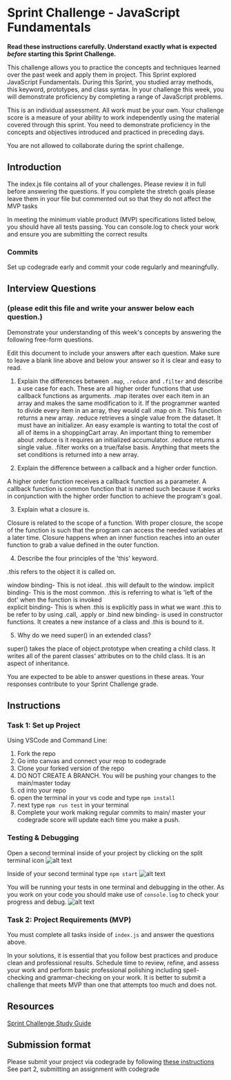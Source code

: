 # Sprint Challenge - JavaScript Fundamentals

**Read these instructions carefully. Understand exactly what is expected _before_ starting this Sprint Challenge.**

This challenge allows you to practice the concepts and techniques learned over the past week and apply them in project. This Sprint explored JavaScript Fundamentals. During this Sprint, you studied array methods, this keyword, prototypes, and class syntax. In your challenge this week, you will demonstrate proficiency by completing a range of JavaScript problems.

This is an individual assessment. All work must be your own. Your challenge score is a measure of your ability to work independently using the material covered through this sprint. You need to demonstrate proficiency in the concepts and objectives introduced and practiced in preceding days.

You are not allowed to collaborate during the sprint challenge. 

## Introduction

The index.js file contains all of your challenges. Please review it in full before answering the questions. If you complete the stretch goals please leave them in your file but commented out so that they do not affect the MVP tasks 

In meeting the minimum viable product (MVP) specifications listed below, you should have all tests passing. You can console.log to check your work and ensure you are submitting the correct results 

### Commits

Set up codegrade early and commit your code regularly and meaningfully. 

## Interview Questions
### (please edit this file and write your answer below each question.)
Demonstrate your understanding of this week's concepts by answering the following free-form questions.

Edit this document to include your answers after each question. Make sure to leave a blank line above and below your answer so it is clear and easy to read.

1. Explain the differences between `.map`, `.reduce` and `.filter` and describe a use case for each. 
    These are all higher order functions that use callback functions as arguments. .map iterates over each item in an array and makes the same modification to it. If the programmer wanted to divide every item in an array, they would call .map on it. This function returns a new array. .reduce retrieves a single value from the dataset. It must have an initializer. An easy example is wanting to total the cost of all of items in a shoppingCart array. An important thing to remember about .reduce is it requires an initialized accumulator. .reduce returns a single value. .filter works on a true/false basis. Anything that meets the set conditions is returned into a new array. 


2. Explain the difference between a callback and a higher order function.

A higher order function receives a callback function as a parameter. A callback function is common function that is named such because it works in conjunction with the higher order function to achieve the program's goal. 

3. Explain what a closure is.

Closure is related to the scope of a function. With proper closure, the scope of the function is such that the program can access the needed variables at a later time. Closure happens when an inner function reaches into an outer function to grab a value defined in the outer function. 

4. Describe the four principles of the 'this' keyword.

.this refers to the object it is called on. 

window binding- This is not ideal. .this will default to the window. 
implicit binding- This is the most common. .this is referring to what is 'left of the dot' when the function is invoked  
explicit binding- This is when .this is explicitly pass in what we want .this to be refer to by using .call, .apply or .bind
new binding- is used in constructor functions. It creates a new instance of a class and .this is bound to it. 


5. Why do we need super() in an extended class?

super() takes the place of object.prototype when creating a child class. It writes all of the parent classes' attributes on to the child class. It is an aspect of inheritance. 

You are expected to be able to answer questions in these areas. Your responses contribute to your Sprint Challenge grade. 

## Instructions

### Task 1: Set up Project

Using VSCode and Command Line:


1. Fork the repo
2. Go into canvas and connect your reop to codegrade
3. Clone your forked version of the repo
4. DO NOT CREATE A BRANCH. You will be pushing your changes to the main/master today
5. cd into your repo
6. open the terminal in your vs code and type `npm install`
7. next type `npm run test` in your terminal
8. Complete your work making regular commits to main/ master your codegrade score will update each time you make a push.


### Testing & Debugging

Open a second terminal inside of your project by clicking on the split terminal icon
![alt text](assets/split_terminal.png "Split Terminal")

Inside of your second terminal type `npm start` 
![alt text](assets/npm_start.png "type npm start")

You will be running your tests in one terminal and debugging in the other. As you work on your code you should make use of `console.log` to check your progress and debug.
![alt text](assets/tests_debug_terminal_final.png "your terminal should look like this")

### Task 2: Project Requirements (MVP)

You must complete all tasks inside of `index.js` and answer the questions above.

In your solutions, it is essential that you follow best practices and produce clean and professional results. Schedule time to review, refine, and assess your work and perform basic professional polishing including spell-checking and grammar-checking on your work. It is better to submit a challenge that meets MVP than one that attempts too much and does not.

## Resources
 
 [Sprint Challenge Study Guide](https://www.notion.so/lambdaschool/Unit-1-Sprint-3-Study-Guide-033a9a00659a4ef98c12eb97e49a6110)

## Submission format

Please submit your project via codegrade by following [these instructions](https://lambdaschool.notion.site/lambdaschool/Lambda-School-Git-Flow-Step-by-step-269f68ae3bf64eb689a8328715a179f9) See part 2, submitting an assignment with codegrade

